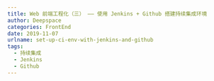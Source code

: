 ```yaml
---
title: Web 前端工程化（三） —— 使用 Jenkins + Github 搭建持续集成环境
author: Deepspace
categories: FrontEnd
date: 2019-11-07
urlname: set-up-ci-env-with-jenkins-and-github
tags:
  - 持续集成
  - Jenkins
  - Github
---
```


